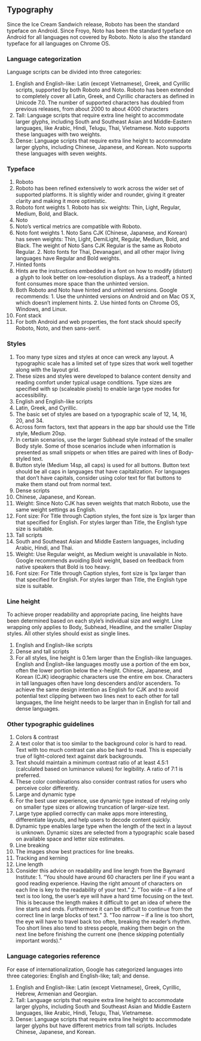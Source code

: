 ## Typography
Since the Ice Cream Sandwich release, Roboto has been the standard typeface on Android. Since Froyo, Noto has been the standard typeface on Android for all languages not covered by Roboto. Noto is also the standard typeface for all languages on Chrome OS.

### Language categorization
Language scripts can be divided into three categories:

1. English and English-like: Latin (except Vietnamese), Greek, and Cyrillic scripts, supported by both Roboto and Noto. Roboto has been extended to completely cover all Latin, Greek, and Cyrillic characters as defined in Unicode 7.0. The number of supported characters has doubled from previous releases, from about 2000 to about 4000 characters
2. Tall: Language scripts that require extra line height to accommodate larger glyphs, including South and Southeast Asian and Middle-Eastern languages, like Arabic, Hindi, Telugu, Thai, Vietnamese. Noto supports these languages with two weights.
3. Dense: Language scripts that require extra line height to accommodate larger glyphs, including Chinese, Japanese, and Korean. Noto supports these languages with seven weights.

### Typeface
1. Roboto
  1. Roboto has been refined extensively to work across the wider set of supported platforms. It is slightly wider and rounder, giving it greater clarity and making it more optimistic.
  2. Roboto font weights
    1. Roboto has six weights: Thin, Light, Regular, Medium, Bold, and Black.
2. Noto
  1. Noto’s vertical metrics are compatible with Roboto.
  2. Noto font weights
    1. Noto Sans CJK (Chinese, Japanese, and Korean) has seven weights: Thin, Light, DemiLight, Regular, Medium, Bold, and Black. The weight of Noto Sans CJK Regular is the same as Roboto Regular.
    2. Noto fonts for Thai, Devanagari, and all other major living languages have Regular and Bold weights.
3. Hinted fonts
  1. Hints are the instructions embedded in a font on how to modify (distort) a glyph to look better on low-resolution displays. As a tradeoff, a hinted font consumes more space than the unhinted version.
  2. Both Roboto and Noto have hinted and unhinted versions. Google recommends:
    1. Use the unhinted versions on Android and on Mac OS X, which doesn’t implement hints.
    2. Use hinted fonts on Chrome OS, Windows, and Linux.
4. Font stack
  1. For both Android and web properties, the font stack should specify Roboto, Noto, and then sans-serif.
  
### Styles
1. Too many type sizes and styles at once can wreck any layout. A typographic scale has a limited set of type sizes that work well together along with the layout grid.
2. These sizes and styles were developed to balance content density and reading comfort under typical usage conditions. Type sizes are specified with sp (scaleable pixels) to enable large type modes for accessibility.
3. English and English-like scripts
  1. Latin, Greek, and Cyrillic.
  2. The basic set of styles are based on a typographic scale of 12, 14, 16, 20, and 34.
  3. Across form factors, text that appears in the app bar should use the Title style, Medium 20sp.
  4. In certain scenarios, use the larger Subhead style instead of the smaller Body style. Some of those scenarios include when information is presented as small snippets or when titles are paired with lines of Body-styled text.
  5. Button style (Medium 14sp, all caps) is used for all buttons. Button text should be all caps in languages that have capitalization. For languages that don’t have capitals, consider using color text for flat buttons to make them stand out from normal text.
4. Dense scripts
  1. Chinese, Japanese, and Korean.
  2. Weight: Since Noto CJK has seven weights that match Roboto, use the same weight settings as English.
  3. Font size: For Title through Caption styles, the font size is 1px larger than that specified for English. For styles larger than Title, the English type size is suitable.
5. Tall scripts
  1. South and Southeast Asian and Middle Eastern languages, including Arabic, Hindi, and Thai.
  2. Weight: Use Regular weight, as Medium weight is unavailable in Noto. Google recommends avoiding Bold weight, based on feedback from native speakers that Bold is too heavy.
  3. Font size: For Title through Caption styles, font size is 1px larger than that specified for English. For styles larger than Title, the English type size is suitable.


### Line height
To achieve proper readability and appropriate pacing, line heights have been determined based on each style’s individual size and weight. Line wrapping only applies to Body, Subhead, Headline, and the smaller Display styles. All other styles should exist as single lines.

1. English and English-like scripts
2. Dense and tall scripts
  1. For all styles, line height is 0.1em larger than the English-like languages. English and English-like languages mostly use a portion of the em box, often the lower portion below the x-height. Chinese, Japanese, and Korean (CJK) ideographic characters use the entire em box. Characters in tall languages often have long descenders and/or ascenders. To achieve the same design intention as English for CJK and to avoid potential text clipping between two lines next to each other for tall languages, the line height needs to be larger than in English for tall and dense languages.

### Other typographic guidelines
1. Colors & contrast
  1. A text color that is too similar to the background color is hard to read. Text with too much contrast can also be hard to read. This is especially true of light-colored text against dark backgrounds.
  2. Text should maintain a minimum contrast ratio of at least 4.5:1 (calculated based on luminance values) for legibility. A ratio of 7:1 is preferred.
  3. These color combinations also consider contrast ratios for users who perceive color differently.
2. Large and dynamic type
  1. For the best user experience, use dynamic type instead of relying only on smaller type sizes or allowing truncation of larger-size text.
  2. Large type applied correctly can make apps more interesting, differentiate layouts, and help users to decode content quickly.
  3. Dynamic type enables large type when the length of the text in a layout is unknown. Dynamic sizes are selected from a typographic scale based on available space and letter size estimates.
3. Line breaking
  1. The images show best practices for line breaks.
4. Tracking and kerning
5. Line length 
  1. Consider this advice on readability and line length from the Baymard Institute:
    1. “You should have around 60 characters per line if you want a good reading experience. Having the right amount of characters on each line is key to the readability of your text.”
    2. "Too wide – if a line of text is too long, the user’s eye will have a hard time focusing on the text. This is because the length makes it difficult to get an idea of where the line starts and ends. Furthermore it can be difficult to continue from the correct line in large blocks of text.”
    3. "Too narrow – if a line is too short, the eye will have to travel back too often, breaking the reader’s rhythm. Too short lines also tend to stress people, making them begin on the next line before finishing the current one (hence skipping potentially important words).”
    
### Language categories reference

For ease of internationalization, Google has categorized languages into three categories: English and English-like; tall; and dense.

1. English and English-like: Latin (except Vietnamese), Greek, Cyrillic, Hebrew, Armenian and Georgian.
2. Tall: Language scripts that require extra line height to accommodate larger glyphs, including South and Southeast Asian and Middle Eastern languages, like Arabic, Hindi, Telugu, Thai, Vietnamese.
3. Dense: Language scripts that require extra line height to accommodate larger glyphs but have different metrics from tall scripts. Includes Chinese, Japanese, and Korean.
